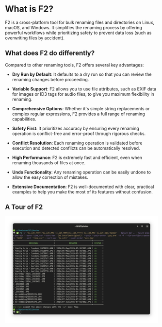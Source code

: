 # What is F2?

F2 is a cross-platform tool for bulk renaming files and directories on Linux,
macOS, and Windows. It simplifies the renaming process by offering powerful
workflows while prioritizing safety to prevent data loss (such as overwriting
files by accident).

## What does F2 do differently?

Compared to other renaming tools, F2 offers several key advantages:

- **Dry Run by Default**: It defaults to a dry run so that you can review the
  renaming changes before proceeding.

- **Variable Support**: F2 allows you to use file attributes, such as EXIF data
  for images or ID3 tags for audio files, to give you maximum flexibility in
  renaming.

- **Comprehensive Options**: Whether it's simple string replacements or complex
  regular expressions, F2 provides a full range of renaming capabilities.

- **Safety First**: It prioritizes accuracy by ensuring every renaming operation
  is conflict-free and error-proof through rigorous checks.

- **Conflict Resolution**: Each renaming operation is validated before execution
  and detected conflicts can be automatically resolved.

- **High Performance**: F2 is extremely fast and efficient, even when renaming
  thousands of files at once.

- **Undo Functionality**: Any renaming operation can be easily undone to allow
  the easy correction of mistakes.

- **Extensive Documentation**: F2 is well-documented with clear, practical
  examples to help you make the most of its features without confusion.

## A Tour of F2

![Photo renaming](screenshots/2.png)
